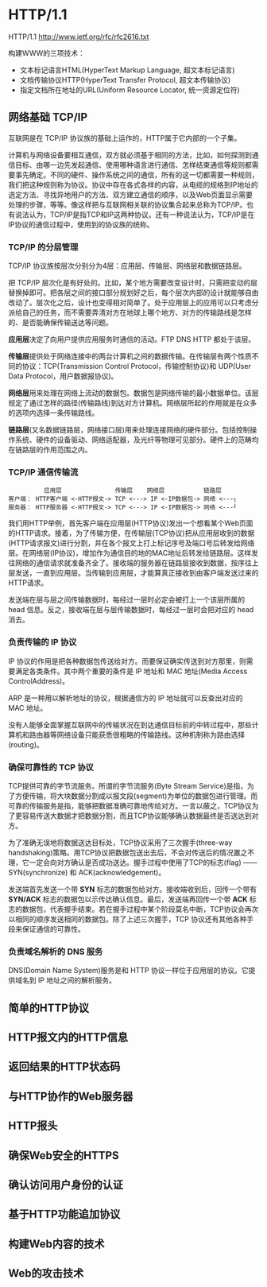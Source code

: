 # HTTP/1.1

HTTP/1.1 http://www.ietf.org/rfc/rfc2616.txt  

构建WWW的三项技术：
  * 文本标记语言HTML(HyperText Markup Language, 超文本标记语言)
  * 文档传输协议HTTP(HyperText Transfer Protocol, 超文本传输协议)
  * 指定文档所在地址的URL(Uniform Resource Locator, 统一资源定位符)


## 网络基础 TCP/IP

互联网是在 TCP/IP 协议族的基础上运作的，HTTP属于它内部的一个子集。

计算机与网络设备要相互通信，双方就必须基于相同的方法，比如，如何探测到通信目标、由哪一边先发起通信、使用哪种语言进行通信、怎样结束通信等规则都需要事先确定。不同的硬件、操作系统之间的通信，所有的这一切都需要一种规则，我们把这种规则称为协议。协议中存在各式各样的内容，从电缆的规格到IP地址的选定方法、寻找异地用户的方法、双方建立通信的顺序，以及Web页面显示需要处理的步骤，等等。像这样把与互联网相关联的协议集合起来总称为TCP/IP。也有说法认为，TCP/IP是指TCP和IP这两种协议。还有一种说法认为，TCP/IP是在IP协议的通信过程中，使用到的协议族的统称。

### TCP/IP 的分层管理

TCP/IP 协议族按层次分别分为4层：应用层、传输层、网络层和数据链路层。

把 TCP/IP 层次化是有好处的。比如，某个地方需要改变设计时，只需把变动的层替换掉即可。把各层之间的接口部分规划好之后，每个层次内部的设计就能够自由改动了。层次化之后，设计也变得相对简单了。处于应用层上的应用可以只考虑分派给自己的任务，而不需要弄清对方在地球上哪个地方、对方的传输路线是怎样的、是否能确保传输送达等问题。

**应用层**决定了向用户提供应用服务时通信的活动。FTP DNS HTTP 都处于该层。

**传输层**提供处于网络连接中的两台计算机之间的数据传输。在传输层有两个性质不同的协议：TCP(Transmission Control Protocol，传输控制协议)和 UDP(User Data Protocol，用户数据报协议)。

**网络层**用来处理在网络上流动的数据包。数据包是网络传输的最小数据单位。该层规定了通过怎样的路径(传输路线)到达对方计算机。网络层所起的作用就是在众多的选项内选择一条传输路线。

**链路层**(又名数据链路层，网络接口层)用来处理连接网络的硬件部分。包括控制操作系统、硬件的设备驱动、网络适配器，及光纤等物理可见部分。硬件上的范畴均在链路层的作用范围之内。

### TCP/IP 通信传输流

```text
          应用层               传输层    网络层           链路层
客户端： HTTP客户端 <-HTTP报文-> TCP <---> IP <-IP数据包-> 网络 <---┐
服务器： HTTP服务器 <-HTTP报文-> TCP <---> IP <-IP数据包-> 网络 <---┘
```

我们用HTTP举例，首先客户端在应用层(HTTP协议)发出一个想看某个Web页面的HTTP请求。接着，为了传输方便，在传输层(TCP协议)把从应用层收到的数据(HTTP请求报文)进行分割，并在各个报文上打上标记序号及端口号后转发给网络层。在网络层(IP协议)，增加作为通信目的地的MAC地址后转发给链路层。这样发往网络的通信请求就准备齐全了。接收端的服务器在链路层接收到数据，按序往上层发送，一直到应用层。当传输到应用层，才能算真正接收到由客户端发送过来的HTTP请求。

发送端在层与层之间传输数据时，每经过一层时必定会被打上一个该层所属的 head 信息。反之，接收端在层与层传输数据时，每经过一层时会把对应的 head 消去。

### 负责传输的 IP 协议

IP 协议的作用是把各种数据包传送给对方。而要保证确实传送到对方那里，则需要满足各类条件。其中两个重要的条件是 IP 地址和 MAC 地址(Media Access ControlAddress)。

ARP 是一种用以解析地址的协议，根据通信方的 IP 地址就可以反查出对应的 MAC 地址。

没有人能够全面掌握互联网中的传输状况在到达通信目标前的中转过程中，那些计算机和路由器等网络设备只能获悉很粗略的传输路线。这种机制称为路由选择(routing)。

### 确保可靠性的 TCP 协议

TCP提供可靠的字节流服务。所谓的字节流服务(Byte Stream Service)是指，为了方便传输，将大块数据分割成以报文段(segment)为单位的数据包进行管理。而可靠的传输服务是指，能够把数据准确可靠地传给对方。一言以蔽之，TCP协议为了更容易传送大数据才把数据分割，而且TCP协议能够确认数据最终是否送达到对方。

为了准确无误地将数据送达目标处，TCP协议采用了三次握手(three-way handshaking)策略。用TCP协议把数据包送出去后，不会对传送后的情况置之不理，它一定会向对方确认是否成功送达。握手过程中使用了TCP的标志(flag) —— SYN(synchronize) 和 ACK(acknowledgement)。

发送端首先发送一个带 **SYN** 标志的数据包给对方。接收端收到后，回传一个带有 **SYN/ACK** 标志的数据包以示传达确认信息。最后，发送端再回传一个带 **ACK** 标志的数据包，代表握手结束。若在握手过程中某个阶段莫名中断，TCP协议会再次以相同的顺序发送相同的数据包。除了上述三次握手，TCP 协议还有其他各种手段来保证通信的可靠性。

### 负责域名解析的 DNS 服务

DNS(Domain Name System)服务是和 HTTP 协议一样位于应用层的协议。它提供域名到 IP 地址之间的解析服务。


## 简单的HTTP协议






## HTTP报文内的HTTP信息


## 返回结果的HTTP状态码


## 与HTTP协作的Web服务器


## HTTP报头


## 确保Web安全的HTTPS


## 确认访问用户身份的认证



## 基于HTTP功能追加协议


## 构建Web内容的技术


## Web的攻击技术




